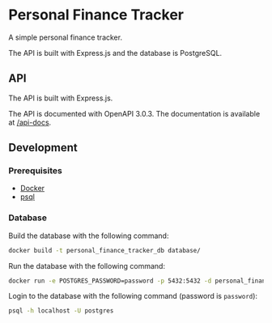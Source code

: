 # Personal Finance Tracker

A simple personal finance tracker.

The API is built with Express.js and the database is PostgreSQL.

## API

The API is built with Express.js.

The API is documented with OpenAPI 3.0.3. The documentation is available at [/api-docs](http://localhost:8000/api-docs).

## Development

### Prerequisites

- [Docker](https://www.docker.com/)
- [psql](https://www.postgresql.org/docs/current/app-psql.html)

### Database

Build the database with the following command:

```bash
docker build -t personal_finance_tracker_db database/
```

Run the database with the following command:

```bash
docker run -e POSTGRES_PASSWORD=password -p 5432:5432 -d personal_finance_tracker_db
```

Login to the database with the following command (password is `password`):

```bash
psql -h localhost -U postgres
```

